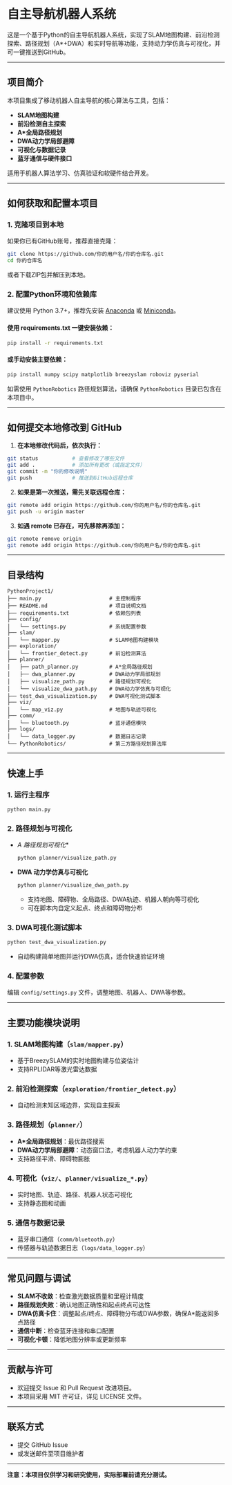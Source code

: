 # 自主导航机器人系统

这是一个基于Python的自主导航机器人系统，实现了SLAM地图构建、前沿检测探索、路径规划（A*+DWA）和实时导航等功能，支持动力学仿真与可视化，并可一键推送到GitHub。

---

## 项目简介

本项目集成了移动机器人自主导航的核心算法与工具，包括：
- **SLAM地图构建**
- **前沿检测自主探索**
- **A*全局路径规划**
- **DWA动力学局部避障**
- **可视化与数据记录**
- **蓝牙通信与硬件接口**

适用于机器人算法学习、仿真验证和软硬件结合开发。

---

## 如何获取和配置本项目

### 1. 克隆项目到本地

如果你已有GitHub账号，推荐直接克隆：

```bash
git clone https://github.com/你的用户名/你的仓库名.git
cd 你的仓库名
```

或者下载ZIP包并解压到本地。

### 2. 配置Python环境和依赖库

建议使用 Python 3.7+，推荐先安装 [Anaconda](https://www.anaconda.com/) 或 [Miniconda](https://docs.conda.io/en/latest/miniconda.html)。

#### 使用 requirements.txt 一键安装依赖：

```bash
pip install -r requirements.txt
```

#### 或手动安装主要依赖：

```bash
pip install numpy scipy matplotlib breezyslam roboviz pyserial
```

如需使用 `PythonRobotics` 路径规划算法，请确保 `PythonRobotics` 目录已包含在本项目中。

---

## 如何提交本地修改到 GitHub

1. **在本地修改代码后，依次执行：**

```bash
git status           # 查看修改了哪些文件
git add .            # 添加所有更改（或指定文件）
git commit -m "你的修改说明"
git push             # 推送到GitHub远程仓库
```

2. **如果是第一次推送，需先关联远程仓库：**

```bash
git remote add origin https://github.com/你的用户名/你的仓库名.git
git push -u origin master
```

3. **如遇 remote 已存在，可先移除再添加：**

```bash
git remote remove origin
git remote add origin https://github.com/你的用户名/你的仓库名.git
```

---

## 目录结构

```
PythonProject1/
├── main.py                      # 主控制程序
├── README.md                    # 项目说明文档
├── requirements.txt             # 依赖包列表
├── config/
│   └── settings.py              # 系统配置参数
├── slam/
│   └── mapper.py                # SLAM地图构建模块
├── exploration/
│   └── frontier_detect.py       # 前沿检测算法
├── planner/
│   ├── path_planner.py          # A*全局路径规划
│   ├── dwa_planner.py           # DWA动力学局部规划
│   ├── visualize_path.py        # 路径规划可视化
│   └── visualize_dwa_path.py    # DWA动力学仿真与可视化
├── test_dwa_visualization.py    # DWA可视化测试脚本
├── viz/
│   └── map_viz.py               # 地图与轨迹可视化
├── comm/
│   └── bluetooth.py             # 蓝牙通信模块
├── logs/
│   └── data_logger.py           # 数据日志记录
└── PythonRobotics/              # 第三方路径规划算法库
```

---

## 快速上手

### 1. 运行主程序
```bash
python main.py
```

### 2. 路径规划与可视化
- **A* 路径规划可视化**
  ```bash
  python planner/visualize_path.py
  ```
- **DWA 动力学仿真与可视化**
  ```bash
  python planner/visualize_dwa_path.py
  ```
  - 支持地图、障碍物、全局路径、DWA轨迹、机器人朝向等可视化
  - 可在脚本内自定义起点、终点和障碍物分布

### 3. DWA可视化测试脚本
```bash
python test_dwa_visualization.py
```
- 自动构建简单地图并运行DWA仿真，适合快速验证环境

### 4. 配置参数
编辑 `config/settings.py` 文件，调整地图、机器人、DWA等参数。

---

## 主要功能模块说明

### 1. SLAM地图构建（`slam/mapper.py`）
- 基于BreezySLAM的实时地图构建与位姿估计
- 支持RPLIDAR等激光雷达数据

### 2. 前沿检测探索（`exploration/frontier_detect.py`）
- 自动检测未知区域边界，实现自主探索

### 3. 路径规划（`planner/`）
- **A*全局路径规划**：最优路径搜索
- **DWA动力学局部避障**：动态窗口法，考虑机器人动力学约束
- 支持路径平滑、障碍物膨胀

### 4. 可视化（`viz/`、`planner/visualize_*.py`）
- 实时地图、轨迹、路径、机器人状态可视化
- 支持静态图和动画

### 5. 通信与数据记录
- 蓝牙串口通信（`comm/bluetooth.py`）
- 传感器与轨迹数据日志（`logs/data_logger.py`）

---

## 常见问题与调试

- **SLAM不收敛**：检查激光数据质量和里程计精度
- **路径规划失败**：确认地图正确性和起点终点可达性
- **DWA仿真卡住**：调整起点/终点、障碍物分布或DWA参数，确保A*能返回多点路径
- **通信中断**：检查蓝牙连接和串口配置
- **可视化卡顿**：降低地图分辨率或更新频率

---

## 贡献与许可

- 欢迎提交 Issue 和 Pull Request 改进项目。
- 本项目采用 MIT 许可证，详见 LICENSE 文件。

---

## 联系方式

- 提交 GitHub Issue
- 或发送邮件至项目维护者

---

**注意：本项目仅供学习和研究使用，实际部署前请充分测试。** 